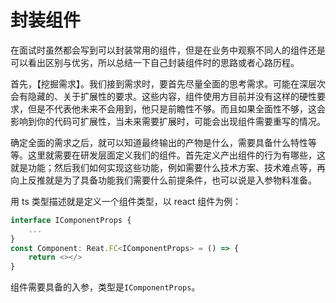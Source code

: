 # 封装组件

在面试时虽然都会写到可以封装常用的组件，但是在业务中观察不同人的组件还是可以看出区别与优劣，所以总结一下自己封装组件时的思路或者心路历程。

首先，【挖掘需求】。我们接到需求时，要首先尽量全面的思考需求。可能在深层次会有隐藏的、关于扩展性的要求。这些内容，组件使用方目前并没有这样的硬性要求，但是不代表他未来不会用到，他只是前瞻性不够。而且如果全面性不够，这会影响到你的代码可扩展性，当未来需要扩展时，可能会出现组件需要重写的情况。

确定全面的需求之后，就可以知道最终输出的产物是什么，需要具备什么特性等等。这里就需要在研发层面定义我们的组件。首先定义产出组件的行为有哪些，这就是功能；然后我们如何实现这些功能，例如需要什么技术方案、技术难点等，再向上反推就是为了具备功能我们需要什么前提条件，也可以说是入参物料准备。

用 ts 类型描述就是定义一个组件类型，以 react 组件为例：

```ts
interface IComponentProps {
    ...
}
const Component: Reat.FC<IComponentProps> = () => {
    return <></>
}
```

组件需要具备的入参，类型是`IComponentProps`。
